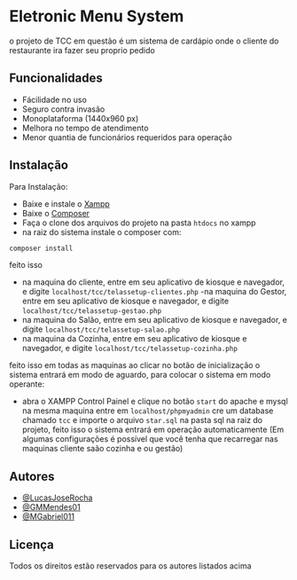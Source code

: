
# Eletronic Menu System

o projeto de TCC em questão é um sistema de cardápio onde o cliente do restaurante ira fazer seu proprio pedido
## Funcionalidades

- Fácilidade no uso
- Seguro contra invasão
- Monoplataforma (1440x960 px)
- Melhora no tempo de atendimento
- Menor quantia de funcionários requeridos para operação


## Instalação

Para Instalação:
- Baixe e instale o [Xampp](https://www.apachefriends.org/download.html)
- Baixe o [Composer](https://getcomposer.org/download/)
- Faça o clone dos arquivos do projeto na pasta ``htdocs`` no xampp
- na raiz do sistema instale o composer com:
```bash
composer install
```
feito isso
- na maquina do cliente, entre em seu aplicativo de kiosque e navegador, e digite `localhost/tcc/telassetup-clientes.php`
-na maquina do Gestor, entre em seu aplicativo de kiosque e navegador, e digite `localhost/tcc/telassetup-gestao.php`
- na maquina do Salão, entre em seu aplicativo de kiosque e navegador, e digite `localhost/tcc/telassetup-salao.php`
- na maquina da Cozinha, entre em seu aplicativo de kiosque e navegador, e digite `localhost/tcc/telassetup-cozinha.php`

feito isso em todas as maquinas ao clicar no botão de inicialização o sistema entrará em modo de aguardo, para colocar o sistema em modo operante:
- abra o XAMPP Control Painel e clique no botão `start` do apache e mysql
na mesma maquina entre em `localhost/phpmyadmin` cre um database chamado `tcc` e importe o arquivo `star.sql` na pasta sql na raiz do projeto, feito isso o sistema entrará em operação automaticamente (Em algumas configurações é possível que você tenha que recarregar nas maquinas cliente saão cozinha e ou gestão)
## Autores

- [@LucasJoseRocha](https://github.com/LucasJoseRocha)
- [@GMMendes01](https://github.com/GMMendes01)
- [@MGabriel011](https://github.com/MGabriel011)



## Licença

Todos os direitos estão reservados para os autores listados acima


